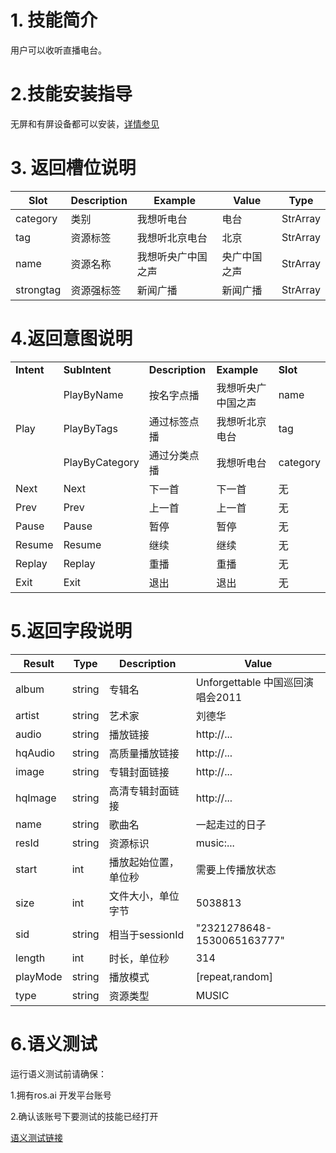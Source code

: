# 1. 技能简介

用户可以收听直播电台。

# 2.技能安装指导

无屏和有屏设备都可以安装，[详情参见](/Bot/4-SkillDocument/最佳实践.md)

# 3. 返回槽位说明

| **Slot** | **Description** | **Example** |**Value** | **Type** |
| ------------ | ------------ | ------------ | ------------ | ------- |
| category | 类别 | 我想听电台 | 电台 | StrArray |
| tag | 资源标签 | 我想听北京电台 | 北京 | StrArray |
| name | 资源名称 | 我想听央广中国之声 | 央广中国之声 | StrArray |
| strongtag | 资源强标签 | 新闻广播 | 新闻广播 | StrArray |

# 4.返回意图说明

<table>

<tr>

<td><b>Intent</b></td>

<td><b>SubIntent</b></td>

<td><b>Description</b></td>

<td><b>Example</b></td>

<td><b>Slot</b></td>

</tr>

<tr>

<td rowspan="3">Play</td>

   <td >PlayByName</td>

   <td >按名字点播</td>

   <td>我想听央广中国之声</td>
   
   <td>name</td>

</tr>


<tr>

   <td >PlayByTags</td>

   <td >通过标签点播</td>

   <td>我想听北京电台</td>
   
   <td>tag</td>

</tr>


<tr>

   <td >PlayByCategory</td>

   <td >通过分类点播</td>

   <td>我想听电台</td>
   
   <td>category</td>

</tr>


<tr>
  
   <td >Next</td>
  
   <td >Next</td>

   <td >下一首</td>

   <td>下一首</td>
   
   <td>无</td>

</tr>


<tr>
  
   <td >Prev</td>
  
   <td >Prev</td>

   <td >上一首</td>

   <td>上一首</td>
   
   <td>无</td>

</tr>


<tr>
  
   <td >Pause</td>
  
   <td >Pause</td>

   <td >暂停</td>

   <td>暂停</td>
   
   <td>无</td>

</tr>


<tr>
  
   <td >Resume</td>
  
   <td >Resume</td>

   <td >继续</td>

   <td>继续</td>
   
   <td>无</td>

</tr>



<tr>
  
   <td >Replay</td>
  
   <td >Replay</td>

   <td >重播</td>

   <td>重播</td>
   
   <td>无</td>

</tr>



<tr>
  
   <td >Exit</td>
  
   <td >Exit</td>

   <td >退出</td>

   <td>退出</td>
   
   <td>无</td>

</tr>

</table>

# 5.返回字段说明


| Result | Type | Description | Value |
| --- | --- | --- | --- |
| album | string | 专辑名 | Unforgettable 中国巡回演唱会2011 |
| artist | string | 艺术家 | 刘德华 |
| audio | string | 播放链接 | http://... |
| hqAudio | string | 高质量播放链接 | http://... |
| image | string|	专辑封面链接 | http://... |
| hqImage | string |	高清专辑封面链接 | http://... |
| name | string | 歌曲名	| 一起走过的日子 |
| resId |	string | 资源标识 |	music:... |
| start | int | 播放起始位置，单位秒 | 需要上传播放状态 |
| size | int | 文件大小，单位字节 | 5038813 |	
| sid | string | 相当于sessionId | "2321278648-1530065163777" |
| length | int | 时长，单位秒 | 314 |  	
| playMode | string |	播放模式 | [repeat,random] |
| type | string | 资源类型 | MUSIC |


# 6.语义测试
运行语义测试前请确保：

1.拥有ros.ai 开发平台账号

2.确认该账号下要测试的技能已经打开

[语义测试链接](https://passport.ros.ai/#/login)

